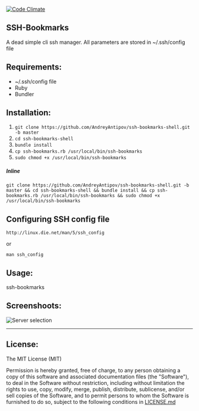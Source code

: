 [![Code Climate](https://codeclimate.com/github/AndreyAntipov/ssh-bookmarks-cli/badges/gpa.svg)](https://codeclimate.com/github/AndreyAntipov/ssh-bookmarks-cli)

## SSH-Bookmarks

A dead simple cli ssh manager. 
All parameters are stored in ~/.ssh/config file

## Requirements:

- ~/.ssh/config file
- Ruby
- Bundler


## Installation:

1. `git clone https://github.com/AndreyAntipov/ssh-bookmarks-shell.git -b master`
2.  `cd ssh-bookmarks-shell`
3.  `bundle install`
4.  `cp ssh-bookmarks.rb /usr/local/bin/ssh-bookmarks`
5.  `sudo chmod +x /usr/local/bin/ssh-bookmarks`

##### Inline

`git clone https://github.com/AndreyAntipov/ssh-bookmarks-shell.git -b master && cd ssh-bookmarks-shell && bundle install && cp ssh-bookmarks.rb /usr/local/bin/ssh-bookmarks && sudo chmod +x /usr/local/bin/ssh-bookmarks`

## Configuring SSH config file

`http://linux.die.net/man/5/ssh_config`

or

`man ssh_config`


## Usage:

ssh-bookmarks


## Screenshoots:

![Server selection](https://raw.githubusercontent.com/AndreyAntipov/ssh-bookmarks-shell/media/screenshoot.png "Server selection")

--- 

## License:

The MIT License (MIT) 

Permission is hereby granted, free of charge, to any person obtaining a copy of this software and associated documentation files (the "Software"), to deal in the Software without restriction, including without limitation the rights to use, copy, modify, merge, publish, distribute, sublicense, and/or sell copies of the Software, and to permit persons to whom the Software is furnished to do so, subject to the following conditions in [LICENSE.md](https://github.com/AndreyAntipov/ssh-bookmarks-shell/blob/master/LICENSE.md)
